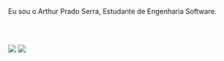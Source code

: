Eu sou o Arthur Prado Serra, Estudante de Engenharia Software.
<div style="display: inline_block"><br>
</div>
  
  ##
 
<div> 
  <a href = "mailto:arthurpradoserraa@gmail.com"><img src="https://img.shields.io/badge/-Gmail-%23333?style=for-the-badge&logo=gmail&logoColor=white" target="_blank"></a>
  <a href="[https://www.linkedin.com/in/arthurpradoserra-45875016a](https://www.linkedin.com/in/arthurpradoserra/)" target="_blank"><img src="https://img.shields.io/badge/-LinkedIn-%230077B5?style=for-the-badge&logo=linkedin&logoColor=white" target="_blank"></a> 
  
</div>

